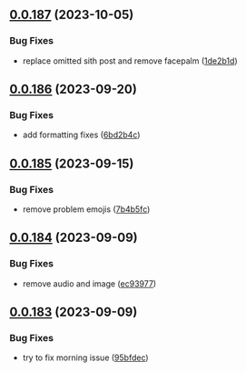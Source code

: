 ## [0.0.187](https://github.com/mikemickymick/mercury/compare/v0.0.186...v0.0.187) (2023-10-05)


### Bug Fixes

* replace omitted sith post and remove facepalm ([1de2b1d](https://github.com/mikemickymick/mercury/commit/1de2b1de5a31350f7c9362ce45a4a79e329098ef))



## [0.0.186](https://github.com/mikemickymick/mercury/compare/v0.0.185...v0.0.186) (2023-09-20)


### Bug Fixes

* add formatting fixes ([6bd2b4c](https://github.com/mikemickymick/mercury/commit/6bd2b4c6771dacb8a3dfe6f49f875460cf16c1b5))



## [0.0.185](https://github.com/mikemickymick/mercury/compare/v0.0.184...v0.0.185) (2023-09-15)


### Bug Fixes

* remove problem emojis ([7b4b5fc](https://github.com/mikemickymick/mercury/commit/7b4b5fc32aa3e2ccbf51babbfd456aab2eba2394))



## [0.0.184](https://github.com/mikemickymick/mercury/compare/v0.0.183...v0.0.184) (2023-09-09)


### Bug Fixes

* remove audio and image ([ec93977](https://github.com/mikemickymick/mercury/commit/ec939776d416dfcba28924a19516e5f01bc58caf))



## [0.0.183](https://github.com/mikemickymick/mercury/compare/v0.0.182...v0.0.183) (2023-09-09)


### Bug Fixes

* try to fix morning issue ([95bfdec](https://github.com/mikemickymick/mercury/commit/95bfdec933ee3dbe9db45160eb176b0cdbaba2a0))



